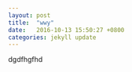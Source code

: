 ```yaml
---
layout: post
title:  "wwy"
date:   2016-10-13 15:50:27 +0800
categories: jekyll update
---
```



dgdfhgfhd


[jekyll-docs]: http://jekyllrb.com/docs/home
[jekyll-gh]:   https://github.com/jekyll/jekyll
[jekyll-talk]: https://talk.jekyllrb.com/
